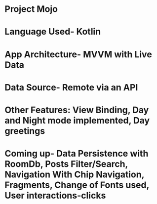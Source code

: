 # Project Mojo
# Language Used- Kotlin
# App Architecture- MVVM with Live Data
# Data Source- Remote via an API
# Other Features: View Binding, Day and Night mode implemented, Day greetings
# Coming up- Data Persistence with RoomDb, Posts Filter/Search, Navigation With Chip Navigation, Fragments, Change of Fonts used, User interactions-clicks

